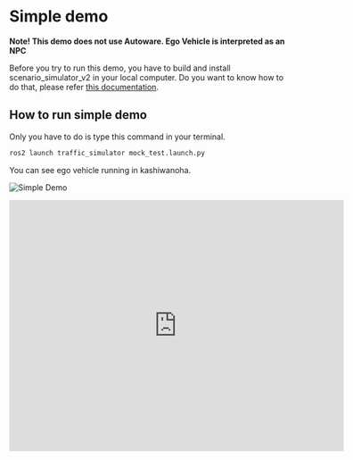 # Simple demo

**Note! This demo does not use Autoware. Ego Vehicle is interpreted as an NPC**

Before you try to run this demo, you have to build and install scenario_simulator_v2 in your local computer.
Do you want to know how to do that, please refer [this documentation](BuildInstructions.md). 

## How to run simple demo

Only you have to do is type this command in your terminal.

```bash
ros2 launch traffic_simulator mock_test.launch.py
```

You can see ego vehicle running in kashiwanoha.

![Simple Demo](../image/simple_demo.png "simple demo")

<iframe src="https://www.google.com/maps/embed?pb=!1m14!1m12!1m3!1d728.9291817914587!2d139.9333589791692!3d35.903161076557446!2m3!1f0!2f0!3f0!3m2!1i1024!2i768!4f13.1!5e1!3m2!1sja!2sjp!4v1617800059334!5m2!1sja!2sjp" width="600" height="450" style="border:0;" allowfullscreen="" loading="lazy"></iframe>
